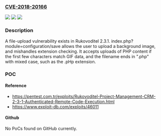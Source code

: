 ### [CVE-2018-20166](https://cve.mitre.org/cgi-bin/cvename.cgi?name=CVE-2018-20166)
![](https://img.shields.io/static/v1?label=Product&message=n%2Fa&color=blue)
![](https://img.shields.io/static/v1?label=Version&message=n%2Fa&color=blue)
![](https://img.shields.io/static/v1?label=Vulnerability&message=n%2Fa&color=brighgreen)

### Description

A file-upload vulnerability exists in Rukovoditel 2.3.1. index.php?module=configuration/save allows the user to upload a background image, and mishandles extension checking. It accepts uploads of PHP content if the first few characters match GIF data, and the filename ends in ".php" with mixed case, such as the .pHp extension.

### POC

#### Reference
- https://pentest.com.tr/exploits/Rukovoditel-Project-Management-CRM-2-3-1-Authenticated-Remote-Code-Execution.html
- https://www.exploit-db.com/exploits/46011

#### Github
No PoCs found on GitHub currently.

